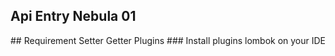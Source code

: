 <h2>Api Entry Nebula 01 </h2>
## Requirement Setter Getter Plugins
### Install plugins lombok on your IDE